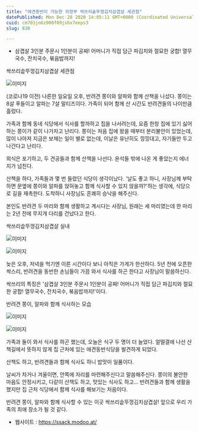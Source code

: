 ```yaml
---
title: "애견동반이 가능한 의정부 싹쓰리솥뚜껑김치삼겹살 세관점"
datePublished: Mon Dec 28 2020 14:05:11 GMT+0000 (Coordinated Universal Time)
cuid: cm703jn6z000f09jshx7eeps3
slug: 830

---
```



- 삼겹살 3인분 주문시 1인분이 공짜! 어머니가 직접 담근 파김치와 절묘한 궁합! 열무국수, 잔치국수, 볶음밥까지!

싹쓰리솥뚜껑김치삼겹살 세관점

![이미지](https://cdn.hashnode.com/res/hashnode/image/upload/v1739255030085/8970cb51-c173-4feb-83af-2aa50013b4b0.jpeg)

(코로나19 이전) 나른한 일요일 오후, 반려견 쫑이와 알파와 함께 산책을 나섰다. 쫑이는 8살 푸들이고 알파는 7살 말티즈이다. 가족이 되어 함께 산 시간도 반려견들의 나이만큼 흘렀다.

가족과 함께 동네 식당에서 식사를 할까하고 집을 나서려는데, 요즘 한창 집에 있기 싫어하는 쫑이가 같이 나가자고 난리다. 쫑이는 처음 집에 왔을 때부터 분리불안이 있었는데, 많이 나아져 지금은 보채는 일이 별로 없는데, 이날은 유난히도 낑낑대고, 자기들만 두고 나간다고 난리다.

외식은 포기하고, 두 견공들과 함께 산책을 나선다. 욘석들 밖에 나온 게 좋았는지 에너지가 넘친다.

산책을 하다, 가족들과 몇 번 들렸던 식당이 생각이났다. '날도 좋고 하니, 사장님께 부탁하면 문옆에 쫑이와 알파를 앉혀놓고 함께 식사할 수 있지 않을까?'하는 생각에, 식당으로 길을 재촉한다. 도착하니 사장님도 흔쾌히 승낙을 해주신다.

본인도 반려견 두 마리와 함께 생활하고 계시다는 사장님, 원래는 세 마리였는데 한 마리는 2년 전에 무지개 다리를 건넜다고 한다.

싹쓰리솥뚜껑김치삼겹살 실내

![이미지](https://cdn.hashnode.com/res/hashnode/image/upload/v1739255032943/2b8504d4-7c96-4d5d-a142-58db2381d393.jpeg)

![이미지](https://cdn.hashnode.com/res/hashnode/image/upload/v1739255035348/8628e804-7182-41d3-9b68-7908dabf74bf.jpeg)

늦은 오후, 저녁을 먹기엔 이른 시간이다 보니 아직은 가게가 한산하다. 5년 전에 오픈한 싹스리, 반려견을 동반한 손님들이 가끔 와서 식사를 하곤 한다고 사장님이 말씀하신다.

싹쓰리의 특징은 '삼겹살 3인분 주문시 1인분이 공짜! 어머니가 직접 담근 파김치와 절묘한 궁합! 열무국수, 잔치국수, 볶음밥까지!'이다.

반려견 쫑이, 알파와 함께 식사하는 모습

![이미지](https://cdn.hashnode.com/res/hashnode/image/upload/v1739255037693/c4369779-081f-4cde-b46b-3dec385b91c2.jpeg)

![이미지](https://cdn.hashnode.com/res/hashnode/image/upload/v1739255039956/d129abc3-056d-4652-88eb-03c42a90a6ed.jpeg)

가족과 둘이 와서 식사를 하곤 했는데, 오늘은 식구 두 명이 더 늘었다. 얼떨결에 나선 산책길에서 뜻하지 않게 집 근처에 있는 애견동반식당을 발견하게 되었다.

산책도 하고, 반려견들과 함께 식사도 하니 밥맛이 일품이다.

날씨가 차거나 겨울이면, 안쪽에 자리를 마련해주신다고 말씀해주신다. 쫑이의 불안한 마음도 안정시키고, 다같이 산책도 하고, 맛있는 식사도 하고… 반려견들과 함께 생활을 했지만 집 근처 식당에서 함께 식사를 해보기는 처음이다.

반려견 쫑이, 알파와 함께 식사할 수 있는 이곳 싹쓰리솥뚜껑김치삼겹살! 앞으로 우리 가족의 최애 장소가 될 것 같다.

- 웹사이트 : https://ssack.modoo.at/